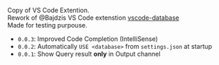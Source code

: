 Copy of VS Code Extention. <br>
Rework of @Bajdzis VS Code extenstion [vscode-database](https://github.com/Bajdzis/vscode-database) <br>
Made for testing purpouse.

- `0.0.3`: Improved Code Completion (IntelliSense)
- `0.0.2`: Automatically `USE <database>` from `settings.json` at startup
- `0.0.1`: Show Query result **only** in Output channel